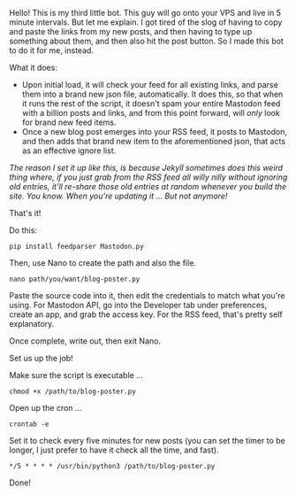 Hello! This is my third little bot. This guy will go onto your VPS and live in 5 minute intervals. But let me explain. I got tired of the slog of having to copy and paste the links from my new posts, and then having to type up something about them, and then also hit the post button. So I made this bot to do it for me, instead.

What it does:

- Upon initial load, it will check your feed for all existing links, and parse them into a brand new json file, automatically. It does this, so that when it runs the rest of the script, it doesn't spam your entire Mastodon feed with a billion posts and links, and from this point forward, will *only* look for brand new feed items.
- Once a new blog post emerges into your RSS feed, it posts to Mastodon, and then adds that brand new item to the aforementioned json, that acts as an effective ignore list.

*The reason I set it up like this, is because Jekyll sometimes does this weird thing where, if you just grab from the RSS feed all willy nilly without ignoring old entries, it'll re-share those old entries at random whenever you build the site. You know. When you're updating it ... But not anymore!*

That's it!

Do this:

```
pip install feedparser Mastodon.py
```

Then, use Nano to create the path and also the file.

```
nano path/you/want/blog-poster.py
```

Paste the source code into it, then edit the credentials to match what you're using. For Mastodon API, go into the Developer tab under preferences, create an app, and grab the access key. For the RSS feed, that's pretty self explanatory.

Once complete, write out, then exit Nano.

Set us up the job!

Make sure the script is executable ...

```
chmod +x /path/to/blog-poster.py
```

Open up the cron ...

```
crontab -e
```

Set it to check every five minutes for new posts (you can set the timer to be longer, I just prefer to have it check all the time, and fast).

```
*/5 * * * * /usr/bin/python3 /path/to/blog-poster.py
```

Done!

